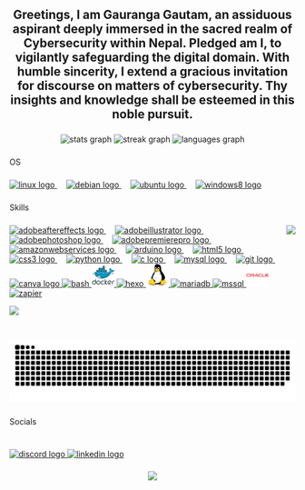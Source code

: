 <h2 align="center">Greetings, I am Gauranga Gautam, an assiduous aspirant deeply immersed in the sacred realm of Cybersecurity within Nepal. Pledged am I, to vigilantly safeguarding the digital domain. With humble sincerity, I extend a gracious invitation for discourse on matters of cybersecurity. Thy insights and knowledge shall be esteemed in this noble pursuit.</h2>

###

<div align="center">
  <img src="https://github-readme-stats.vercel.app/api?username=spiritedonion&hide_title=false&hide_rank=false&show_icons=true&include_all_commits=true&count_private=true&disable_animations=false&theme=dracula&locale=en&hide_border=true" height="150" alt="stats graph"  />
  <img src="https://streak-stats.demolab.com?user=spiritedonion&locale=en&mode=daily&theme=dracula&hide_border=true&border_radius=5" height="150" alt="streak graph"  />
  <img src="https://github-readme-stats.vercel.app/api/top-langs?username=spiritedonion&locale=en&hide_title=true&layout=compact&card_width=320&langs_count=5&theme=dracula&hide_border=true" height="150" alt="languages graph"  />
</div>

###

<p align="left">OS</p>

###

<div align="left">
  <a href="https://www.linux.org/" target="_blank" rel="noreferrer">
    <img src="https://cdn.jsdelivr.net/gh/devicons/devicon/icons/linux/linux-original.svg" height="30" alt="linux logo" />
  </a>
  <img width="12" />
  <a href="https://www.debian.org/" target="_blank" rel="noreferrer">
    <img src="https://cdn.jsdelivr.net/gh/devicons/devicon/icons/debian/debian-original.svg" height="30" alt="debian logo" />
  </a>
  <img width="12" />
  <a href="https://ubuntu.com/" target="_blank" rel="noreferrer">
    <img src="https://cdn.simpleicons.org/ubuntu/E95420" height="40" alt="ubuntu logo" />
  </a>
  <img width="12" />
  <a href="https://www.microsoft.com/en-us/windows" target="_blank" rel="noreferrer">
    <img src="https://cdn.jsdelivr.net/gh/devicons/devicon/icons/windows8/windows8-original.svg" height="30" alt="windows8 logo" />
  </a>
</div>


###

<p align="left">Skills</p>

###

<img align="right" height="150" src="https://media.giphy.com/media/IpKxfPy33hMRy/giphy.gif"  />

###

<div align="left">
  <a href="https://www.adobe.com/products/aftereffects.html" target="_blank" rel="noreferrer">
    <img src="https://skillicons.dev/icons?i=ae" height="40" alt="adobeaftereffects logo" />
  </a>
  <img width="12" />
  <a href="https://www.adobe.com/products/illustrator.html" target="_blank" rel="noreferrer">
    <img src="https://skillicons.dev/icons?i=ai" height="40" alt="adobeillustrator logo" />
  </a>
  <img width="12" />
  <a href="https://www.adobe.com/products/photoshop.html" target="_blank" rel="noreferrer">
    <img src="https://skillicons.dev/icons?i=ps" height="40" alt="adobephotoshop logo" />
  </a>
  <img width="12" />
  <a href="https://www.adobe.com/products/premiere.html" target="_blank" rel="noreferrer">
    <img src="https://skillicons.dev/icons?i=pr" height="40" alt="adobepremierepro logo" />
  </a>
  <img width="12" />
  <a href="https://aws.amazon.com" target="_blank" rel="noreferrer">
    <img src="https://skillicons.dev/icons?i=aws" height="40" alt="amazonwebservices logo" />
  </a>
  <img width="12" />
  <a href="https://www.arduino.cc/" target="_blank" rel="noreferrer">
    <img src="https://skillicons.dev/icons?i=arduino" height="40" alt="arduino logo" />
  </a>
  <img width="12" />
  <a href="https://www.w3schools.com/html/" target="_blank" rel="noreferrer">
    <img src="https://skillicons.dev/icons?i=html" height="40" alt="html5 logo" />
  </a>
  <img width="12" />
  <a href="https://www.w3schools.com/css/" target="_blank" rel="noreferrer">
    <img src="https://skillicons.dev/icons?i=css" height="40" alt="css3 logo" />
  </a>
  <img width="12" />
  <a href="https://www.python.org" target="_blank" rel="noreferrer">
    <img src="https://skillicons.dev/icons?i=py" height="40" alt="python logo" />
  </a>
  <img width="12" />
  <a href="https://www.cprogramming.com/" target="_blank" rel="noreferrer">
    <img src="https://cdn.jsdelivr.net/gh/devicons/devicon/icons/c/c-original.svg" height="40" alt="c logo" />
  </a>
  <img width="12" />
  <a href="https://www.mysql.com/" target="_blank" rel="noreferrer">
    <img src="https://cdn.jsdelivr.net/gh/devicons/devicon/icons/mysql/mysql-original.svg" height="40" alt="mysql logo" />
  </a>
  <img width="12" />
  <a href="https://git-scm.com/" target="_blank" rel="noreferrer">
    <img src="https://skillicons.dev/icons?i=git" height="40" alt="git logo" />
  </a>
  <img width="12" />
  <a href="https://www.canva.com/" target="_blank" rel="noreferrer">
    <img src="https://cdn.jsdelivr.net/gh/devicons/devicon/icons/canva/canva-original.svg" height="40" alt="canva logo" />
  </a>
  <a href="https://www.gnu.org/software/bash/" target="_blank" rel="noreferrer">
    <img src="https://www.vectorlogo.zone/logos/gnu_bash/gnu_bash-icon.svg" alt="bash" width="40" height="40"/>
  </a>
  <a href="https://www.docker.com/" target="_blank" rel="noreferrer">
    <img src="https://raw.githubusercontent.com/devicons/devicon/master/icons/docker/docker-original-wordmark.svg" alt="docker" width="40" height="40"/>
  </a>
  <a href="https://hexo.io/" target="_blank" rel="noreferrer">
    <img src="https://www.vectorlogo.zone/logos/hexoio/hexoio-icon.svg" alt="hexo" width="40" height="40"/>
  </a>
  <a href="https://www.linux.org/" target="_blank" rel="noreferrer">
    <img src="https://raw.githubusercontent.com/devicons/devicon/master/icons/linux/linux-original.svg" alt="linux" width="40" height="40"/>
  </a>
  <a href="https://mariadb.org/" target="_blank" rel="noreferrer">
    <img src="https://www.vectorlogo.zone/logos/mariadb/mariadb-icon.svg" alt="mariadb" width="40" height="40"/>
  </a>
  <a href="https://www.microsoft.com/en-us/sql-server" target="_blank" rel="noreferrer">
    <img src="https://www.svgrepo.com/show/303229/microsoft-sql-server-logo.svg" alt="mssql" width="40" height="40"/>
  </a>
  <a href="https://www.oracle.com/" target="_blank" rel="noreferrer">
    <img src="https://raw.githubusercontent.com/devicons/devicon/master/icons/oracle/oracle-original.svg" alt="oracle" width="40" height="40"/>
  </a>
  <a href="https://zapier.com" target="_blank" rel="noreferrer">
    <img src="https://www.vectorlogo.zone/logos/zapier/zapier-icon.svg" alt="zapier" width="40" height="40"/>
  </a>

  ![](https://quotes-github-readme.vercel.app/api?type=horizontal&theme=radical)
</div>

###

<br clear="both">

<img src="https://raw.githubusercontent.com/spiritedonion/spiritedonion/output/snake.svg" alt="Snake animation" />

###

<p align="left">Socials</p>

###

<br clear="both">

<div align="left">
  <a href="https://discordid.netlify.app/?id=937335684681850890" target="_blank">
    <img src="https://raw.githubusercontent.com/maurodesouza/profile-readme-generator/master/src/assets/icons/social/discord/default.svg" width="47" height="35" alt="discord logo"  />
  </a>
  <a href="https://www.linkedin.com/in/gaurangagautam/" target="_blank">
    <img src="https://raw.githubusercontent.com/maurodesouza/profile-readme-generator/master/src/assets/icons/social/linkedin/default.svg" width="47" height="35" alt="linkedin logo"  />
  </a>
</div>

###

<div align="center">
  <img src="https://profile-counter.glitch.me/spiritedonion/count.svg?"  />
</div>

